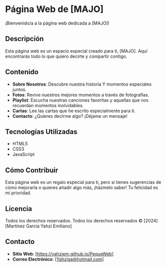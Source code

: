 # Página Web de [MAJO]

¡Bienvenido/a a la página web dedicada a [MAJO]!

## Descripción

Esta página web es un espacio especial creado para ti, [MAJO]. Aquí encontrarás todo lo que quiero decirte y compartir contigo.

## Contenido

- **Sobre Nosotros**: Descubre nuestra historia Y momentos especiales juntos.
- **Fotos**: Revive nuestros mejores momentos a través de fotografías.
- **Playlist**: Escucha nuestras canciones favoritas y aquellas que nos recuerdan momentos inolvidables.
- **Cartas**: Lee las cartas que he escrito especialmente para ti.
- **Contacto**: ¿Quieres decirme algo? ¡Déjame un mensaje!

## Tecnologías Utilizadas

- HTML5
- CSS3
- JavaScript

## Cómo Contribuir

Esta página web es un regalo especial para ti, pero si tienes sugerencias de cómo mejorarla o quieres añadir algo más, ¡házmelo saber! Tu felicidad es mi prioridad.

## Licencia

Todos los derechos reservados.
Todos los derechos reservados © [2024] [Martinez Garcia Yahzi Emiliano]

## Contacto

- **Sitio Web**: [https://yahziem.github.io/PequeWeb]
- **Correo Electrónico**: [Yahziga@hotmail.com]



